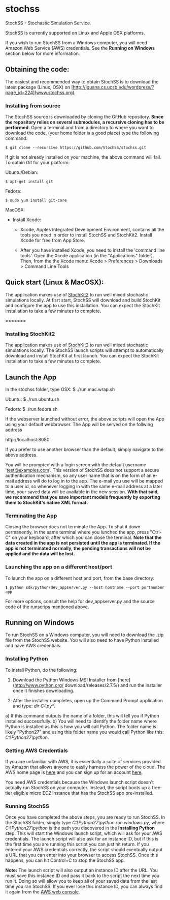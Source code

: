stochss
=======

StochSS - Stochastic Simulation Service.  

StochSS is currently supported on Linux and Apple OSX platforms.

If you wish to run StochSS from a Windows computer, you will need Amazon Web Service (AWS) credentials. See the **Running on Windows** section below for more information.

## Obtaining the code:

The easiest and recommended way to obtain StochSS is to download the latest package (Linux, OSX) on [http://iguana.cs.ucsb.edu/wordpress/?page_id=224](www.stochss.org).

### Installing from source

The StochSS source is downloaded by cloning the GitHub repository. **Since the repository relies on several submodules, a recursive cloning has to be performed.** Open a terminal and from a directory to where you want to download the code,
(your home folder is a good place) type the following command:

    $ git clone --recursive https://github.com/StochSS/stochss.git

If git is not already installed on your machine, the above command will fail. To obtain Git for your platform:

Ubuntu/Debian:

    $ apt-get install git
  
Fedora:

    $ sudo yum install git-core

MacOSX:


* Install Xcode:
    * Xcode, Apples Integrated Development Environment, contains all the tools you need in order to install StochSS and StochKit2.
 Install Xcode for free from App Store. 

    * After you have installed Xcode, you need to install the 'command line tools'. Open the Xcode application (in the "Applications" folder). Then, from the the Xcode menu:
      Xcode > Preferences > Downloads > Command Line Tools    
  

## Quick start (Linux & MacOSX):
  
The application makes use of [StochKit2](http://www.engineering.ucsb.edu/~cse/StochKit/) to run well mixed stochastic
simulations locally. At fisrt start, StochSS will download and build StochKit and configure the app to use this installation. 
You can expect the StochKit installation to take a few minutes to complete. 

=======
### Installing StochKit2

The application makes use of [StochKit2](http://www.engineering.ucsb.edu/~cse/StochKit/) to run well mixed stochastic
simulations locally. The StochSS launch scripts will attempt to
automatically download and install StochKit at first launch. You can expect the StochKit installation to take a few minutes to complete. 

## Launch the App

In the stochss folder, type
OSX:
    $ ./run.mac.wrap.sh
    
Ubuntu:
    $ ./run.ubuntu.sh

Fedora:
    $ ./run.fedora.sh
    
    
If the webserver launched without error, the above scripts will open the App using your default webbrowser. The App will be served on the follwing address

http://localhost:8080

If you prefer to use another browser than the default, simply navigate to the above address. 

You will be prompted with a login screen with the default username 'test@examples.com'. This version of StochSS does not support 
a secure authentication mechanism, so any user name that is on the form of an e-mail address will do to log in to the app. 
The e-mail you use will be mapped to a user id, so whenever logging in with the same e-mail address at a later time, 
your saved data will be available in the new session. **With that said, we recommend that you save important models frequently by exporting them to StochKit's native XML format.**

### Terminating the App 

Closing the browser does not terminate the App. To shut it down permanently, in the same terminal where you lunched the app,
press "Ctrl-C" on your keyboard, after which you can close the terminal. **Note that the data created in the app is not persisted until the app is terminated. If the app is not terminated normally, the pending transactions will not be applied and the data will be lost.** 


### Launching the app on a different host/port

To launch the app on a different host and port, from the base directory:

    $ python sdk/python/dev_appserver.py --host hostname --port portnumber app
    
For more options, consult the help for dev_appserver.py and the source code of the runscrips mentioned above.

## Running on Windows

To run StochSS on a Windows computer, you will need to download the .zip file from the StochSS website. You will also need to have Python installed and have AWS credentials.

### Installing Python

To install Python, do the following:

1. Download the Python Windows MSI Installer from [here](http://www.python.org/ download/releases/2.7.5/) and run the installer once it finishes downloading.

2. After the installer completes, open up the Command Prompt application and type: *dir C:\py\**.

  a) If this command outputs the name of a folder, this will tell you if Python installed successfully.
  b) You will need to identify the folder name where Python is installed as this is how you will call Python. The folder name is likely "Python27" and using this folder name you would call Python like this: *C:\Python27\python*.
  
### Getting AWS Credentials

If you are unfamiliar with AWS, it is essentially a suite of services provided by Amazon that allows anyone to easily harness the power of the cloud. The AWS home page is [here](http://aws.amazon.com/) and you can sign up for an account [here](https://portal.aws.amazon.com/gp/aws/developer/registration/index.html).

You need AWS credentials because the Windows launch script doesn't actually run StochSS on your computer. Instead, the script boots up a free-tier eligible micro EC2 instance that has the StochSS app pre-installed.

### Running StochSS

Once you have completed the above steps, you are ready to run StochSS. In the StochSS folder, simply type *C:\Python27\python run.windows.py*, where *C:\Python27\python* is the path you discovered in the **Installing Python** step. This will start the Windows launch script, which will ask for your AWS credentials. The launch script will also ask for an instance ID, but if this is the first time you are running this script you can just hit return. If you entered your AWS credentials correctly, the script should eventually output a URL that you can enter into your browser to access StochSS. Once this happens, you can hit Control+C to stop the StochSS app.

**Note:** The launch script will also output an instance ID after the URL. You must save this instance ID and pass it back to the script the next time you run it. Doing so will allow you to keep all of your saved data from the last time you ran StochSS. If you ever lose this instance ID, you can always find it again from the [AWS web console](https://console.aws.amazon.com/).